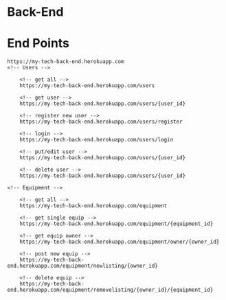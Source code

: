 # Back-End


# End Points
    https://my-tech-back-end.herokuapp.com
    <!-- Users -->

        <!-- get all -->
        https://my-tech-back-end.herokuapp.com/users

        <!-- get user -->
        https://my-tech-back-end.herokuapp.com/users/{user_id}

        <!-- register new user -->
        https://my-tech-back-end.herokuapp.com/users/register

        <!-- login -->
        https://my-tech-back-end.herokuapp.com/users/login

        <!-- put/edit user -->
        https://my-tech-back-end.herokuapp.com/users/{user_id}

        <!-- delete user -->
        https://my-tech-back-end.herokuapp.com/users/{user_id}

    <!-- Equipment -->

        <!-- get all -->
        https://my-tech-back-end.herokuapp.com/equipment

        <!-- get single equip -->
        https://my-tech-back-end.herokuapp.com/equipment/{equipment_id}

        <!-- get equip owner -->
        https://my-tech-back-end.herokuapp.com/equipment/owner/{owner_id}

        <!-- post new equip -->
        https://my-tech-back-end.herokuapp.com/equipment/newlisting/{owner_id}

        <!-- delete equip -->
        https://my-tech-back-end.herokuapp.com/equipment/removelisting/{owner_id}/{equipment_id}